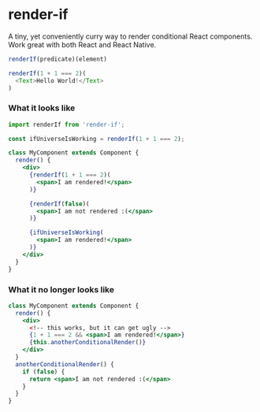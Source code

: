 # render-if
A tiny, yet conveniently curry way to render conditional React components. Work great with both React and React Native.

```js
renderIf(predicate)(element)
```
```js
renderIf(1 + 1 === 2)(
  <Text>Hello World!</Text>
)
```


### What it looks like

```jsx
import renderIf from 'render-if';

const ifUniverseIsWorking = renderIf(1 + 1 === 2);

class MyComponent extends Component {
  render() {
    <div>
      {renderIf(1 + 1 === 2)(
        <span>I am rendered!</span>
      )}

      {renderIf(false)(
        <span>I am not rendered :(</span>
      )}

      {ifUniverseIsWorking(
        <span>I am rendered!</span>
      )}
    </div>
  }
}
```


### What it no longer looks like

```jsx
class MyComponent extends Component {
  render() {
    <div>
      <!-- this works, but it can get ugly -->
      {1 + 1 === 2 && <span>I am rendered!</span>}
      {this.anotherConditionalRender()}
    </div>
  }
  anotherConditionalRender() {
    if (false) {
      return <span>I am not rendered :(</span>
    }
  }
}
```
